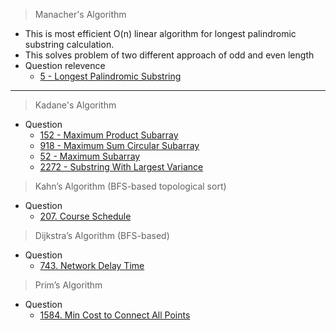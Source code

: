 > Manacher's Algorithm
* This is most efficient O(n) linear algorithm for longest palindromic substring calculation. 
* This solves problem of two different approach of odd and even length
* Question relevence
  * [5 - Longest Palindromic Substring](https://leetcode.com/problems/longest-palindromic-substring/)
***
> Kadane's Algorithm
* Question
  * [152 - Maximum Product Subarray](https://leetcode.com/problems/maximum-product-subarray/)
  * [918 - Maximum Sum Circular Subarray]()
  * [52 - Maximum Subarray](https://leetcode.com/problems/maximum-subarray/description/)
  * [2272 - Substring With Largest Variance]()
> Kahn’s Algorithm (BFS-based topological sort)
* Question
  * [207. Course Schedule](https://leetcode.com/problems/course-schedule/description/)
> Dijkstra’s Algorithm (BFS-based)
* Question
  * [743. Network Delay Time](https://leetcode.com/problems/network-delay-time/description/)
> Prim’s Algorithm
* Question
  * [1584. Min Cost to Connect All Points](https://leetcode.com/problems/min-cost-to-connect-all-points/description/)
